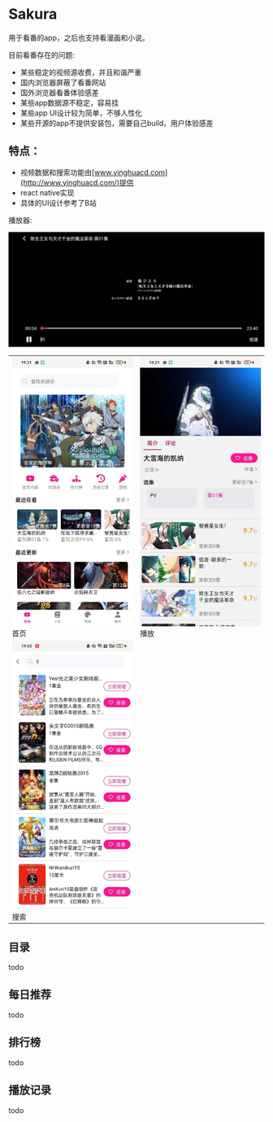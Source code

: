 # Sakura

用于看番的app，之后也支持看漫画和小说。

目前看番存在的问题:

- 某些稳定的视频源收费，并且和谐严重
- 国内浏览器屏蔽了看番网站
- 国外浏览器看番体验感差
- 某些app数据源不稳定，容易挂
- 某些app UI设计较为简单，不够人性化
- 某些开源的app不提供安装包，需要自己build，用户体验感差

## 特点：
- 视频数据和搜索功能由[www.yinghuacd.com](http://www.yinghuacd.com/)提供
- react native实现
- 具体的UI设计参考了B站

播放器:

![视频播放](img/play2.jpg)

|||
|-|-|
|![首页](img/home.jpg)首页|![视频播放](img/play.jpg)播放|
|![搜索](img/search.jpg)搜索||

## 目录
todo
## 每日推荐
todo
## 排行榜
todo
## 播放记录
todo